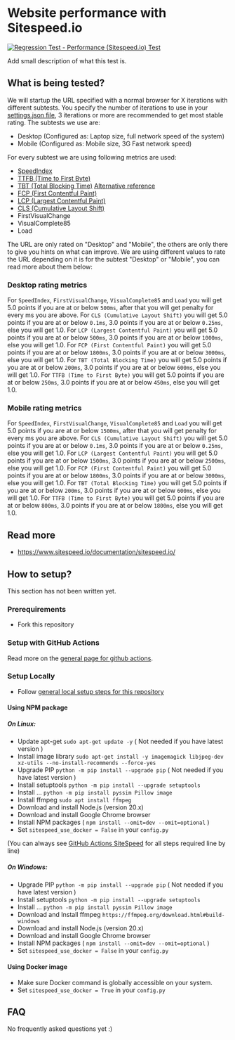 # Website performance with Sitespeed.io
[![Regression Test - Performance (Sitespeed.io) Test](https://github.com/Webperf-se/webperf_core/actions/workflows/regression-test-sitespeed.yml/badge.svg)](https://github.com/Webperf-se/webperf_core/actions/workflows/regression-test-sitespeed.yml)

Add small description of what this test is.

## What is being tested?

We will startup the URL specified with a normal browser for X iterations with different subtests.
You specify the number of iterations to use in your [settings.json file](../settings-json.md), 3 iterations or more are recommended to get most stable rating.
The subtests we use are:
* Desktop (Configured as: Laptop size, full network speed of the system)
* Mobile (Configured as: Mobile size, 3G Fast network speed)

For every subtest we are using following metrics are used:
* [SpeedIndex](https://docs.webpagetest.org/metrics/speedindex/)
* [TTFB (Time to First Byte)](https://web.dev/ttfb/)
* [TBT (Total Blocking Time)](https://web.dev/tbt/) [Alternative reference](https://developer.chrome.com/docs/lighthouse/performance/lighthouse-total-blocking-time/#how-lighthouse-determines-your-tbt-score)
* [FCP (First Contentful Paint)](https://web.dev/fcp/)
* [LCP (Largest Contentful Paint)](https://web.dev/lcp/)
* [CLS (Cumulative Layout Shift)](https://web.dev/cls/)
* FirstVisualChange
* VisualComplete85
* Load

The URL are only rated on "Desktop" and "Mobile", the others are only there to give you hints on what can improve.
We are using different values to rate the URL depending on it is for the subtest "Desktop" or "Mobile", you can read more about them below:

### Desktop rating metrics
For `SpeedIndex`, `FirstVisualChange`, `VisualComplete85` and `Load` you will get 5.0 points if you are at or below `500ms`, after that you will get penalty for every ms you are above.
For `CLS (Cumulative Layout Shift)` you will get 5.0 points if you are at or below `0.1ms`, 3.0 points if you are at or below `0.25ms`, else you will get 1.0.
For `LCP (Largest Contentful Paint)` you will get 5.0 points if you are at or below `500ms`, 3.0 points if you are at or below `1000ms`, else you will get 1.0.
For `FCP (First Contentful Paint)` you will get 5.0 points if you are at or below `1800ms`, 3.0 points if you are at or below `3000ms`, else you will get 1.0.
For `TBT (Total Blocking Time)` you will get 5.0 points if you are at or below `200ms`, 3.0 points if you are at or below `600ms`, else you will get 1.0.
For `TTFB (Time to First Byte)` you will get 5.0 points if you are at or below `250ms`, 3.0 points if you are at or below `450ms`, else you will get 1.0.

### Mobile rating metrics
For `SpeedIndex`, `FirstVisualChange`, `VisualComplete85` and `Load` you will get 5.0 points if you are at or below `1500ms`, after that you will get penalty for every ms you are above.
For `CLS (Cumulative Layout Shift)` you will get 5.0 points if you are at or below `0.1ms`, 3.0 points if you are at or below `0.25ms`, else you will get 1.0.
For `LCP (Largest Contentful Paint)` you will get 5.0 points if you are at or below `1500ms`, 3.0 points if you are at or below `2500ms`, else you will get 1.0.
For `FCP (First Contentful Paint)` you will get 5.0 points if you are at or below `1800ms`, 3.0 points if you are at or below `3000ms`, else you will get 1.0.
For `TBT (Total Blocking Time)` you will get 5.0 points if you are at or below `200ms`, 3.0 points if you are at or below `600ms`, else you will get 1.0.
For `TTFB (Time to First Byte)` you will get 5.0 points if you are at or below `800ms`, 3.0 points if you are at or below `1800ms`, else you will get 1.0.

## Read more

* https://www.sitespeed.io/documentation/sitespeed.io/


## How to setup?

This section has not been written yet.

### Prerequirements

* Fork this repository

### Setup with GitHub Actions

Read more on the [general page for github actions](../getting-started-github-actions.md).

### Setup Locally

* Follow [general local setup steps for this repository](../getting-started-local.md)

#### Using NPM package

##### On Linux:
* Update apt-get `sudo apt-get update -y` ( Not needed if you have latest version )
* Install image library `sudo apt-get install -y imagemagick libjpeg-dev xz-utils --no-install-recommends --force-yes`
* Upgrade PIP `python -m pip install --upgrade pip` ( Not needed if you have latest version )
* Install setuptools `python -m pip install --upgrade setuptools`
* Install ... `python -m pip install pyssim Pillow image`
* Install ffmpeg `sudo apt install ffmpeg`
* Download and install Node.js (version 20.x)
* Download and install Google Chrome browser
* Install NPM packages ( `npm install --omit=dev --omit=optional` )
* Set `sitespeed_use_docker = False` in your `config.py`

(You can always see [GitHub Actions SiteSpeed](../../.github/workflows/regression-test-sitespeed.yml) for all steps required line by line)

##### On Windows:

* Upgrade PIP `python -m pip install --upgrade pip` ( Not needed if you have latest version )
* Install setuptools `python -m pip install --upgrade setuptools`
* Install ... `python -m pip install pyssim Pillow image`
* Download and Install ffmpeg `https://ffmpeg.org/download.html#build-windows`
* Download and install Node.js (version 20.x)
* Download and install Google Chrome browser
* Install NPM packages ( `npm install --omit=dev --omit=optional` )
* Set `sitespeed_use_docker = False` in your `config.py`

#### Using Docker image

* Make sure Docker command is globally accessible on your system.
* Set `sitespeed_use_docker = True` in your `config.py`

## FAQ

No frequently asked questions yet :)

